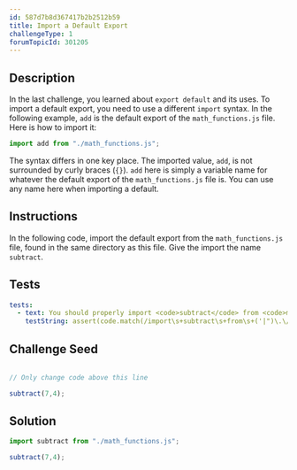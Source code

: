 ```yaml
---
id: 587d7b8d367417b2b2512b59
title: Import a Default Export
challengeType: 1
forumTopicId: 301205
---
```


## Description

<section id='description'>

In the last challenge, you learned about `export default` and its uses. To import a default export, you need to use a different `import` syntax. In the following example, `add` is the default export of the `math_functions.js` file. Here is how to import it:

```js
import add from "./math_functions.js";
```

The syntax differs in one key place. The imported value, `add`, is not surrounded by curly braces (`{}`). `add` here is simply a variable name for whatever the default export of the `math_functions.js` file is. You can use any name here when importing a default.

</section>

## Instructions

<section id='instructions'>

In the following code, import the default export from the `math_functions.js` file, found in the same directory as this file. Give the import the name `subtract`.

</section>

## Tests

<section id='tests'>

```yml
tests:
  - text: You should properly import <code>subtract</code> from <code>math_functions.js</code>.
    testString: assert(code.match(/import\s+subtract\s+from\s+('|")\.\/math_functions\.js\1/g));
```

</section>

## Challenge Seed

<section id='challengeSeed'>
<div id='js-seed'>

```js
  
// Only change code above this line

subtract(7,4);
```

</div>

</section>

## Solution

<section id='solution'>

```js
import subtract from "./math_functions.js";

subtract(7,4);
```

</section>
